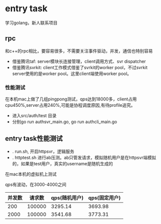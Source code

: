 # entry task
学习golang，新人联系项目

## rpc
和c++的rpc相比，要容易很多，不需要关注事件驱动，并发，通信也特别容易
* 借鉴腾讯taf: server模块长连接管理，client调用方式、svr dispatcher
* 借鉴腾讯svrkit: client工作模式借鉴了svrkit的worker pool，不过svrkit server使用的是worker pool。这里client端使用worker pool。

### 性能测试
在本机mac上做了几组pingpong测试，qps达到18000多，client占用cpu450%,server占用240%,可能是协程调度原因,有待profile追究。
* 进入src/auth/test 目录
* 分别go run authsvr_main.go, go run authcli_main.go


## entry task性能测试
* . run.sh, 开启httpsvr，逻辑服务
* . httptest.sh 进行ab压测。ab只管发请求，模拟随机用户是在httpsvr端模拟的，如果是test用户，真实的username是随机生成的

在mac本机的虚拟机上测试

 qps有波动，在3000-4000之间

| 并发数 | 请求数 |  qps(随机用户)| qps(固定用户)|
| ------ | ------ | ------ |------ |
| 200| 100000 | 3295.14 |3693.98 |
| 2000 | 100000 | 3541.68 |3773.31 |


